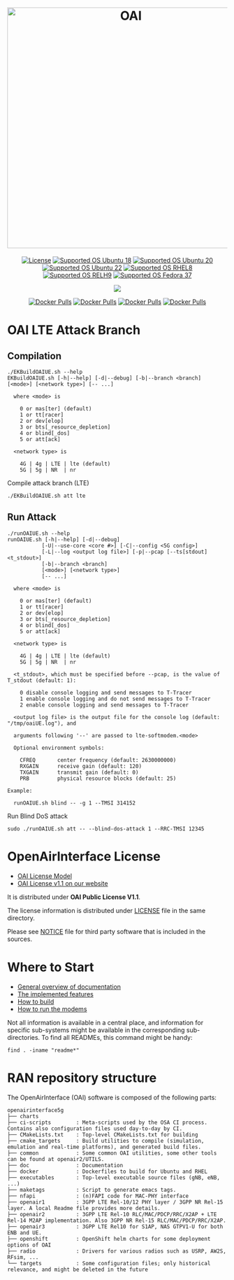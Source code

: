 <h1 align="center">
    <a href="https://openairinterface.org/"><img src="https://openairinterface.org/wp-content/uploads/2015/06/cropped-oai_final_logo.png" alt="OAI" width="550"></a>
</h1>

<p align="center">
    <a href="https://gitlab.eurecom.fr/oai/openairinterface5g/-/blob/master/LICENSE"><img src="https://img.shields.io/badge/license-OAI--Public--V1.1-blue" alt="License"></a>
    <a href="https://releases.ubuntu.com/18.04/"><img src="https://img.shields.io/badge/OS-Ubuntu18-Green" alt="Supported OS Ubuntu 18"></a>
    <a href="https://releases.ubuntu.com/20.04/"><img src="https://img.shields.io/badge/OS-Ubuntu20-Green" alt="Supported OS Ubuntu 20"></a>
    <a href="https://releases.ubuntu.com/22.04/"><img src="https://img.shields.io/badge/OS-Ubuntu22-Green" alt="Supported OS Ubuntu 22"></a>
    <a href="https://www.redhat.com/en/technologies/linux-platforms/enterprise-linux"><img src="https://img.shields.io/badge/OS-RHEL8-Green" alt="Supported OS RHEL8"></a>
    <a href="https://www.redhat.com/en/technologies/linux-platforms/enterprise-linux"><img src="https://img.shields.io/badge/OS-RHEL9-Green" alt="Supported OS RELH9"></a>
    <a href="https://getfedora.org/en/workstation/"><img src="https://img.shields.io/badge/OS-Fedore37-Green" alt="Supported OS Fedora 37"></a>
</p>

<p align="center">
    <a href="https://jenkins-oai.eurecom.fr/job/RAN-Container-Parent/"><img src="https://img.shields.io/jenkins/build?jobUrl=https%3A%2F%2Fjenkins-oai.eurecom.fr%2Fjob%2FRAN-Container-Parent%2F&label=build%20Images"></a>
</p>

<p align="center">
  <a href="https://hub.docker.com/r/oaisoftwarealliance/oai-gnb"><img alt="Docker Pulls" src="https://img.shields.io/docker/pulls/oaisoftwarealliance/oai-gnb?label=gNB%20docker%20pulls"></a>
  <a href="https://hub.docker.com/r/oaisoftwarealliance/oai-nr-ue"><img alt="Docker Pulls" src="https://img.shields.io/docker/pulls/oaisoftwarealliance/oai-nr-ue?label=NR-UE%20docker%20pulls"></a>
  <a href="https://hub.docker.com/r/oaisoftwarealliance/oai-enb"><img alt="Docker Pulls" src="https://img.shields.io/docker/pulls/oaisoftwarealliance/oai-enb?label=eNB%20docker%20pulls"></a>
  <a href="https://hub.docker.com/r/oaisoftwarealliance/oai-lte-ue"><img alt="Docker Pulls" src="https://img.shields.io/docker/pulls/oaisoftwarealliance/oai-lte-ue?label=LTE-UE%20docker%20pulls"></a>
</p>

# OAI LTE Attack Branch #

## Compilation
```
./EKBuildOAIUE.sh --help
EKBuildOAIUE.sh [-h|--help] [-d|--debug] [-b|--branch <branch] [<mode>] [<network type>] [-- ...]

  where <mode> is

    0 or mas[ter] (default)
    1 or tt[racer]
    2 or dev[elop]
    3 or bts[_resource_depletion]
    4 or blind[_dos]
    5 or att[ack]

  <network type> is

    4G | 4g | LTE | lte (default)
    5G | 5g | NR  | nr
```

Compile attack branch (LTE)
```
./EKBuildOAIUE.sh att lte
```


## Run Attack
```
./runOAIUE.sh --help
runOAIUE.sh [-h|--help] [-d|--debug]
           [-U|--use-core <core #>] [-C|--config <5G config>]
           [-L|--log <output log file>] [-p|--pcap [--ts[stdout] <t_stdout>]
           [-b|--branch <branch]
           [<mode>] [<network type>]
           [-- ...]

  where <mode> is

    0 or mas[ter] (default)
    1 or tt[racer]
    2 or dev[elop]
    3 or bts[_resource_depletion]
    4 or blind[_dos]
    5 or att[ack]

  <network type> is

    4G | 4g | LTE | lte (default)
    5G | 5g | NR  | nr

  <t_stdout>, which must be specified before --pcap, is the value of T_stdout (default: 1):

    0 disable console logging and send messages to T-Tracer
    1 enable console logging and do not send messages to T-Tracer
    2 enable console logging and send messages to T-Tracer

  <output log file> is the output file for the console log (default: "/tmp/oaiUE.log"), and

  arguments following '--' are passed to lte-softmodem.<mode>

  Optional environment symbols:

    CFREQ       center frequency (default: 2630000000)
    RXGAIN      receive gain (default: 120)
    TXGAIN      transmit gain (default: 0)
    PRB         physical resource blocks (default: 25)

Example:

  runOAIUE.sh blind -- -g 1 --TMSI 314152
```

Run Blind DoS attack
```
sudo ./runOAIUE.sh att -- --blind-dos-attack 1 --RRC-TMSI 12345
```

# OpenAirInterface License #

 *  [OAI License Model](http://www.openairinterface.org/?page_id=101)
 *  [OAI License v1.1 on our website](http://www.openairinterface.org/?page_id=698)

It is distributed under **OAI Public License V1.1**.

The license information is distributed under [LICENSE](LICENSE) file in the same directory.

Please see [NOTICE](NOTICE.md) file for third party software that is included in the sources.

# Where to Start #

 *  [General overview of documentation](./doc/README.md)
 *  [The implemented features](./doc/FEATURE_SET.md)
 *  [How to build](./doc/BUILD.md)
 *  [How to run the modems](./doc/RUNMODEM.md)

Not all information is available in a central place, and information for
specific sub-systems might be available in the corresponding sub-directories.
To find all READMEs, this command might be handy:

```
find . -iname "readme*"
```

# RAN repository structure #

The OpenAirInterface (OAI) software is composed of the following parts: 

```
openairinterface5g
├── charts
├── ci-scripts        : Meta-scripts used by the OSA CI process. Contains also configuration files used day-to-day by CI.
├── CMakeLists.txt    : Top-level CMakeLists.txt for building
├── cmake_targets     : Build utilities to compile (simulation, emulation and real-time platforms), and generated build files.
├── common            : Some common OAI utilities, some other tools can be found at openair2/UTILS.
├── doc               : Documentation
├── docker            : Dockerfiles to build for Ubuntu and RHEL
├── executables       : Top-level executable source files (gNB, eNB, ...)
├── maketags          : Script to generate emacs tags.
├── nfapi             : (n)FAPI code for MAC-PHY interface
├── openair1          : 3GPP LTE Rel-10/12 PHY layer / 3GPP NR Rel-15 layer. A local Readme file provides more details.
├── openair2          : 3GPP LTE Rel-10 RLC/MAC/PDCP/RRC/X2AP + LTE Rel-14 M2AP implementation. Also 3GPP NR Rel-15 RLC/MAC/PDCP/RRC/X2AP.
├── openair3          : 3GPP LTE Rel10 for S1AP, NAS GTPV1-U for both ENB and UE.
├── openshift         : OpenShift helm charts for some deployment options of OAI
├── radio             : Drivers for various radios such as USRP, AW2S, RFsim, ...
└── targets           : Some configuration files; only historical relevance, and might be deleted in the future
```
